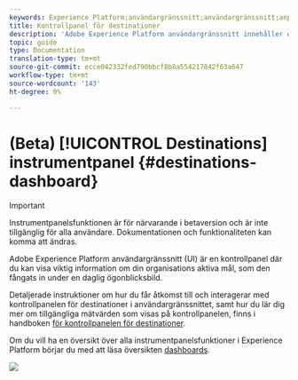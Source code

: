 ```yaml
---
keywords: Experience Platform;användargränssnitt;användargränssnitt;anpassning;kontrollpanel för licensanvändning;kontrollpanel;licensanvändning;berättigande;förbrukning
title: Kontrollpanel för destinationer
description: 'Adobe Experience Platform användargränssnitt innehåller en kontrollpanel där du kan visa viktig information om organisationens aktiva destinationer. '
topic: guide
type: Documentation
translation-type: tm+mt
source-git-commit: ecce042332fed790bbcf8b8a554217842f63a647
workflow-type: tm+mt
source-wordcount: '143'
ht-degree: 0%

---
```



# (Beta) [!UICONTROL Destinations] instrumentpanel {#destinations-dashboard}

>[!IMPORTANT]
>
>Instrumentpanelsfunktionen är för närvarande i betaversion och är inte tillgänglig för alla användare. Dokumentationen och funktionaliteten kan komma att ändras.

Adobe Experience Platform användargränssnitt (UI) är en kontrollpanel där du kan visa viktig information om din organisations aktiva mål, som den fångats in under en daglig ögonblicksbild.

Detaljerade instruktioner om hur du får åtkomst till och interagerar med kontrollpanelen för destinationer i användargränssnittet, samt hur du lär dig mer om tillgängliga mätvärden som visas på kontrollpanelen, finns i handboken [för kontrollpanelen för destinationer](../dashboards/guides/destinations.md).

Om du vill ha en översikt över alla instrumentpanelsfunktioner i Experience Platform börjar du med att läsa översikten [dashboards](../../dashboards/home.md).

![](images/destinations-dashboard/dashboard-overview.png)
